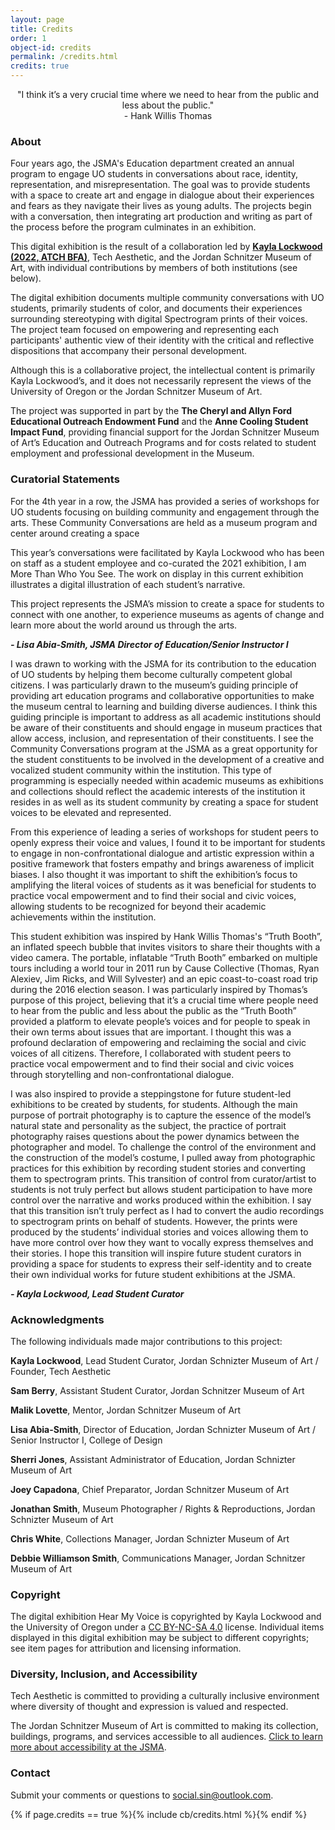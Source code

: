 ```yaml
---
layout: page
title: Credits 
order: 1
object-id: credits
permalink: /credits.html
credits: true
---
```


<!-- {% include feature/nav-menu.html sections="About; Curatorial Statements; Acknowledgments; Copyright; Diversity, Inclusion, and Accessibility; Contact" %} -->

<div align="center">"I think it’s a very crucial time where we need to hear from the public and less about the public."</div>

<div align="center">- Hank Willis Thomas</div>

### About
Four years ago, the JSMA's Education department created an annual program to engage UO students in conversations about race, identity, representation, and misrepresentation. The goal was to provide students with a space to create art and engage in dialogue about their experiences and fears as they navigate their lives as young adults. The projects begin with a conversation, then integrating art production and writing as part of the process before the program culminates in an exhibition.

This digital exhibition is the result of a collaboration led by [**Kayla Lockwood (2022, ATCH BFA)**](https://www.social-sin.com/), Tech Aesthetic, and the Jordan Schnitzer Museum of Art, with individual contributions by members of both institutions (see below).

The digital exhibition documents multiple community conversations with UO students, primarily students of color, and documents their experiences surrounding stereotyping with digital Spectrogram prints of their voices. The project team focused on empowering and representing each participants' authentic view of their identity with the critical and reflective dispositions that accompany their personal development.

Although this is a collaborative project, the intellectual content is primarily Kayla Lockwood’s, and it does not necessarily represent the views of the University of Oregon or the Jordan Schnitzer Museum of Art.

The project was supported in part by the **The Cheryl and Allyn Ford Educational Outreach Endowment Fund** and the **Anne Cooling Student Impact Fund**, providing financial support for the Jordan Schnitzer Museum of Art’s Education and Outreach Programs and for costs related to student employment and professional development in the Museum.

### Curatorial Statements
For the 4th year in a row, the JSMA has provided a series of workshops for UO students focusing on building community and engagement through the arts. These Community Conversations are held as a museum program and center around creating a space  

This year’s conversations were facilitated by Kayla Lockwood who has been on staff as a student employee and co-curated the 2021 exhibition, I am More Than Who You See.  The work on display in this current exhibition illustrates a digital illustration of each student’s narrative. 

This project represents the JSMA’s mission to create a space for students to connect with one another, to experience museums as agents of change and learn more about the world around us through the arts.

***- Lisa Abia-Smith, JSMA Director of Education/Senior Instructor I***

I was drawn to working with the JSMA for its contribution to the education of UO students by helping them become culturally competent global citizens. I was particularly drawn to the museum’s guiding principle of providing art education programs and collaborative opportunities to make the museum central to learning and building diverse audiences. I think this guiding principle is important to address as all academic institutions should be aware of their constituents and should engage in museum practices that allow access, inclusion, and representation of their constituents.  I see the Community Conversations program at the JSMA as a great opportunity for the student constituents to be involved in the development of a creative and vocalized student community within the institution. This type of programming is especially needed within academic museums as exhibitions and collections should reflect the academic interests of the institution it resides in as well as its student community by creating a space for student voices to be elevated and represented.

From this experience of leading a series of workshops for student peers to openly express their voice and values, I found it to be important for students to engage in non-confrontational dialogue and artistic expression within a positive framework that fosters empathy and brings awareness of implicit biases. I also thought it was important to shift the exhibition’s focus to amplifying the literal voices of students as it was beneficial for students to practice vocal empowerment and to find their social and civic voices, allowing students to be recognized for beyond their academic achievements within the institution. 

This student exhibition was inspired by Hank Willis Thomas's “Truth Booth”, an inflated speech bubble that invites visitors to share their thoughts with a video camera. The portable, inflatable “Truth Booth” embarked on multiple tours including a world tour in 2011 run by Cause Collective (Thomas, Ryan Alexiev, Jim Ricks, and Will Sylvester) and an epic coast-to-coast road trip during the 2016 election season. I was particularly inspired by Thomas’s purpose of this project, believing that it’s a crucial time where people need to hear from the public and less about the public as the “Truth Booth” provided a platform to elevate people’s voices and for people to speak in their own terms about issues that are important. I thought this was a profound declaration of empowering and reclaiming the social and civic voices of all citizens. Therefore, I collaborated with student peers to practice vocal empowerment and to find their social and civic voices through storytelling and non-confrontational dialogue. 

I was also inspired to provide a steppingstone for future student-led exhibitions to be created by students, for students. Although the main purpose of portrait photography is to capture the essence of the model’s natural state and personality as the subject, the practice of portrait photography raises questions about the power dynamics between the photographer and model. To challenge the control of the environment and the construction of the model’s costume, I pulled away from photographic practices for this exhibition by recording student stories and converting them to spectrogram prints. This transition of control from curator/artist to students is not truly perfect but allows student participation to have more control over the narrative and works produced within the exhibition. I say that this transition isn’t truly perfect as I had to convert the audio recordings to spectrogram prints on behalf of students. However, the prints were produced by the students’ individual stories and voices allowing them to have more control over how they want to vocally express themselves and their stories. I hope this transition will inspire future student curators in providing a space for students to express their self-identity and to create their own individual works for future student exhibitions at the JSMA. 

***- Kayla Lockwood, Lead Student Curator***

### Acknowledgments
The following individuals made major contributions to this project:

**Kayla Lockwood**, Lead Student Curator, Jordan Schnizter Museum of Art / Founder, Tech Aesthetic

**Sam Berry**, Assistant Student Curator, Jordan Schnitzer Museum of Art

**Malik Lovette**, Mentor, Jordan Schnitzer Museum of Art

**Lisa Abia-Smith**, Director of Education, Jordan Schnizter Museum of Art / Senior Instructor I, College of Design

**Sherri Jones**, Assistant Administrator of Education, Jordan Schnizter Museum of Art

**Joey Capadona**, Chief Preparator, Jordan Schnitzer Museum of Art

**Jonathan Smith**, Museum Photographer / Rights & Reproductions, Jordan Schnizter Museum of Art

**Chris White**, Collections Manager, Jordan Schnizter Museum of Art

**Debbie Williamson Smith**, Communications Manager, Jordan Schnitzer Museum of Art

### Copyright
The digital exhibition Hear My Voice is copyrighted by Kayla Lockwood and the University of Oregon under a [CC BY-NC-SA 4.0](https://creativecommons.org/licenses/by-nc-sa/4.0/) license. Individual items displayed in this digital exhibition may be subject to different copyrights; see item pages for attribution and licensing information.

### Diversity, Inclusion, and Accessibility
Tech Aesthetic is committed to providing a culturally inclusive environment where diversity of thought and expression is valued and respected.

The Jordan Schnitzer Museum of Art is committed to making its collection, buildings, programs, and services accessible to all audiences. [Click to learn more about accessibility at the JSMA](https://jsma.uoregon.edu/Accessibility).

### Contact
Submit your comments or questions to [social.sin@outlook.com](mailto:social.sin@outlook.com).

{% if page.credits == true %}{% include cb/credits.html %}{% endif %}



 





